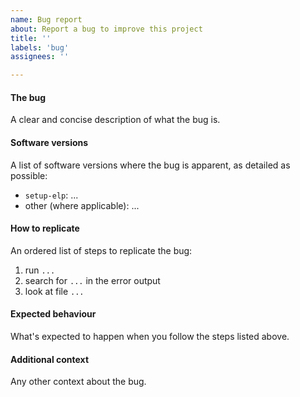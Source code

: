 ```yaml
---
name: Bug report
about: Report a bug to improve this project
title: ''
labels: 'bug'
assignees: ''

---
```


#### The bug

A clear and concise description of what the bug is.

#### Software versions

A list of software versions where the bug is apparent, as detailed as possible:

* `setup-elp`: ...
* other (where applicable): ...

#### How to replicate

An ordered list of steps to replicate the bug:

1. run `...`
2. search for `...` in the error output
3. look at file `...`

#### Expected behaviour

What's expected to happen when you follow the steps listed above.

#### Additional context

Any other context about the bug.
